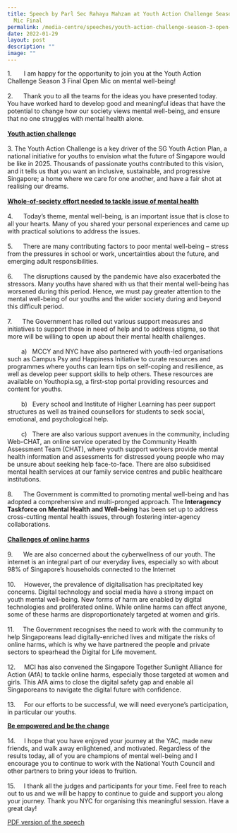 ```yaml
---
title: Speech by Parl Sec Rahayu Mahzam at Youth Action Challenge Season 3 Open
  Mic Final
permalink: /media-centre/speeches/youth-action-challenge-season-3-open-final/
date: 2022-01-29
layout: post
description: ""
image: ""
---
```

<p>1.<span style="white-space: pre;">		</span>I am happy for the opportunity to join you at the Youth Action Challenge Season 3 Final Open Mic on mental well-being!&nbsp;<br>
<br>
2.<span style="white-space: pre;">		</span>Thank you to all the teams for the ideas you have presented today. You have worked hard to develop good and meaningful ideas that have the potential to change how our society views mental well-being, and ensure that no one struggles with mental health alone.<br>
<br>
<strong><span style="text-decoration: underline;">Youth action challenge</span></strong><br>
<br>
3.<span> </span>The Youth Action Challenge is a key driver of the SG Youth Action Plan, a national initiative for youths to envision what the future of Singapore would be like in 2025. Thousands of passionate youths contributed to this vision, and it tells us that you want an inclusive, sustainable, and progressive Singapore; a home where we care for one another, and have a fair shot at realising our dreams.<br>
<br>
<strong><span style="text-decoration: underline;">Whole-of-society effort needed to tackle issue of mental health<br>
<br>
</span></strong>4.<span style="white-space: pre;">		</span>Today’s theme, mental well-being, is an important issue that is close to all your hearts. Many of you shared your personal experiences and came up with practical solutions to address the issues.<br>
<br>
5.<span style="white-space: pre;">		</span>There are many contributing factors to poor mental well-being – stress from the pressures in school or work, uncertainties about the future, and emerging adult responsibilities.<br>
<br>
6.<span style="white-space: pre;">		</span>The disruptions caused by the pandemic have also exacerbated the stressors. Many youths have shared with us that their mental well-being has worsened during this period. Hence, we must pay greater attention to the mental well-being of our youths and the wider society during and beyond this difficult period.<br>
<br>
7.<span style="white-space: pre;">		</span>The Government has rolled out various support measures and initiatives to support those in need of help and to address stigma, so that more will be willing to open up about their mental health challenges.<br>
<br>
<span style="white-space: pre;">		</span>a)<span style="white-space: pre;">	</span>MCCY and NYC have also partnered with youth-led organisations such as Campus Psy and Happiness Initiative to curate resources and programmes where youths can learn tips on self-coping and resilience, as well as develop peer support skills to help others. These resources are available on Youthopia.sg, a first-stop portal providing resources and content for youths. <br>
<br>
<span style="white-space: pre;">		</span>b)<span style="white-space: pre;">	</span>Every school and Institute of Higher Learning has peer support structures as well as trained counsellors for students to seek social, emotional, and psychological help. <br>
<br>
<span style="white-space: pre;">		</span>c)<span style="white-space: pre;">	</span>There are also various support avenues in the community, including Web-CHAT, an online service operated by the Community Health Assessment Team (CHAT), where youth support workers provide mental health information and assessments for distressed young people who may be unsure about seeking help face-to-face. There are also subsidised mental health services at our family service centres and public healthcare institutions. <br>
<br>
8.<span style="white-space: pre;">		</span>The Government is committed to promoting mental well-being and has adopted a comprehensive and multi-pronged approach. The <strong>Interagency Taskforce on Mental Health and Well-being</strong> has been set up to address cross-cutting mental health issues, through fostering inter-agency collaborations.<br>
<br>
<strong><span style="text-decoration: underline;">Challenges of online harms<br>
<br>
</span></strong>9.<span style="white-space: pre;">		</span>We are also concerned about the cyberwellness of our youth. The internet is an integral part of our everyday lives, especially so with about 98% of Singapore’s households connected to the Internet<br>
<br>
10.<span style="white-space: pre;">		</span>However, the prevalence of digitalisation has precipitated key concerns. Digital technology and social media have a strong impact on youth mental well-being. New forms of harm are enabled by digital technologies and proliferated online. While online harms can affect anyone, some of these harms are disproportionately targeted at women and girls. <br>
<br>
11.<span style="white-space: pre;">		</span>The Government recognises the need to work with the community to help Singaporeans lead digitally-enriched lives and mitigate the risks of online harms, which is why we have partnered the people and private sectors to spearhead the Digital for Life movement. <br>
<br>
12.<span style="white-space: pre;">		</span>MCI has also convened the Singapore Together Sunlight Alliance for Action (AfA) to tackle online harms, especially those targeted at women and girls. This AfA aims to close the digital safety gap and enable all Singaporeans to navigate the digital future with confidence.&nbsp; <br>
<br>
13.<span style="white-space: pre;">		</span>For our efforts to be successful, we will need everyone’s participation, in particular our youths.&nbsp;</p>
<p><strong><span style="text-decoration: underline;">Be empowered and be the change<br>
</span></strong><br>
14.<span style="white-space: pre;">		</span>I hope that you have enjoyed your journey at the YAC, made new friends, and walk away enlightened, and motivated. Regardless of the results today, all of you are champions of mental well-being and I encourage you to continue to work with the National Youth Council and other partners to bring your ideas to fruition.&nbsp;<br>
<br>
15.<span style="white-space: pre;">		</span>I thank all the judges and participants for your time. Feel free to reach out to us and we will be happy to continue to guide and support you along your journey. Thank you NYC for organising this meaningful session. Have a great day!<br></p>

[PDF version of the speech](/files/Speeches%202022/closing%20remarks%20for%20parl%20sec%20rahayu%20at%20youth%20action%20challenge%20season%203%20open%20mic.pdf)